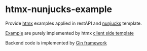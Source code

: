 # htmx-nunjucks-example

Provide [htmx](https://htmx.org) examples applied in restAPI and [nunjucks](https://mozilla.github.io/nunjucks) template.

[Example](https://htmx.org/examples/) are purely implemented by htmx [client side template](https://htmx.org/extensions/client-side-templates/)

Backend code is implemented by [Gin framework](https://gin-gonic.com)
